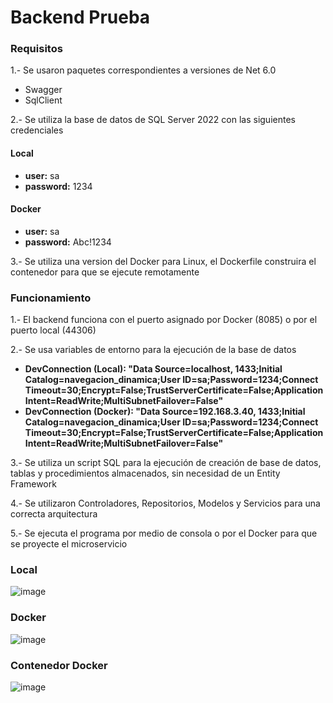 # Backend Prueba

### Requisitos

1.- Se usaron paquetes correspondientes a versiones de Net 6.0
- Swagger
- SqlClient

2.- Se utiliza la base de datos de SQL Server 2022 con las siguientes credenciales

#### Local
- **user:** sa
- **password:** 1234

#### Docker
- **user:** sa
- **password:** Abc!1234

3.- Se utiliza una version del Docker para Linux, el Dockerfile construira el contenedor para que se ejecute remotamente

### Funcionamiento

1.- El backend funciona con el puerto asignado por Docker (8085) o por el puerto local (44306)

2.- Se usa variables de entorno para la ejecución de la base de datos
- **DevConnection (Local): "Data Source=localhost, 1433;Initial Catalog=navegacion_dinamica;User ID=sa;Password=1234;Connect Timeout=30;Encrypt=False;TrustServerCertificate=False;ApplicationIntent=ReadWrite;MultiSubnetFailover=False"**
- **DevConnection (Docker): "Data Source=192.168.3.40, 1433;Initial Catalog=navegacion_dinamica;User ID=sa;Password=1234;Connect Timeout=30;Encrypt=False;TrustServerCertificate=False;ApplicationIntent=ReadWrite;MultiSubnetFailover=False"**
  
3.- Se utiliza un script SQL para la ejecución de creación de base de datos, tablas y procedimientos almacenados, sin necesidad de un Entity Framework

4.- Se utilizaron Controladores, Repositorios, Modelos y Servicios para una correcta arquitectura

5.- Se ejecuta el programa por medio de consola o por el Docker para que se proyecte el microservicio

### Local

![image](https://github.com/user-attachments/assets/f7c5eb1c-836b-4225-af13-d4427d18b88f)

### Docker

![image](https://github.com/user-attachments/assets/2048731c-f64d-4682-9a28-7480063ad45e)

### Contenedor Docker

![image](https://github.com/user-attachments/assets/f2dbc1ff-966c-4370-be66-779ef5760d64)


